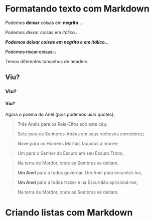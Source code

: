 # Formatando texto com Markdown

Podemos **deixar** coisas em __negrito__...

Podemos *deixar* coisas em _itálico_...

**_Podemos deixar coisas em negrito e em itálico..._**

~~Podemos riscar coisas...~~

Temos diferentes tamanhos de headers:

## Viu?

### Viu?

#### Viu?

Agora o poema do Anel (pois podemos usar quotes):

>Três Anéis para os Reis-Elfos sob este céu;

>Sete para os Senhores-Anões em seus rochosos corredores;

>Nove para os Homens Mortais fadados a morrer;

>Um para o Senhor do Escuro em seu Escuro Trono,

>Na terra de Mordor, onde as Sombras se deitam.

>**Um Anel** para a todos governar, Um Anel para encontrá-los,

>**Um Anel** para a todos trazer e na Escuridão aprisioná-los,

>Na terra de Mordor, onde as Sombras se deitam.

# Criando listas com Markdown
